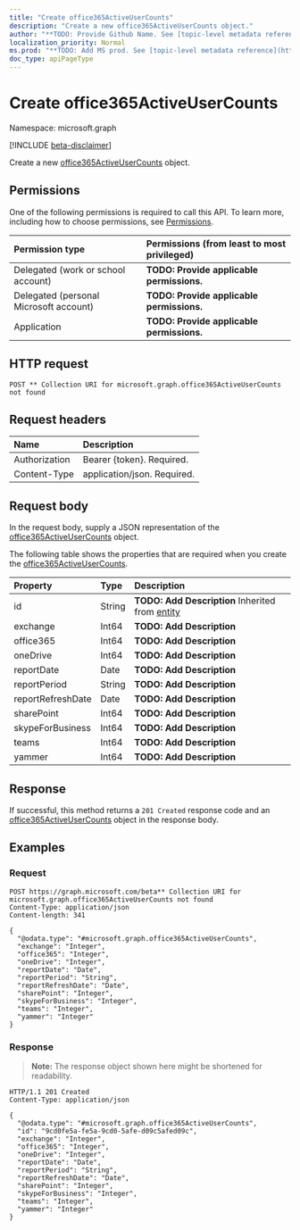 ```yaml
---
title: "Create office365ActiveUserCounts"
description: "Create a new office365ActiveUserCounts object."
author: "**TODO: Provide Github Name. See [topic-level metadata reference](https://msgo.azurewebsites.net/add/document/guidelines/metadata.html#topic-level-metadata)**"
localization_priority: Normal
ms.prod: "**TODO: Add MS prod. See [topic-level metadata reference](https://msgo.azurewebsites.net/add/document/guidelines/metadata.html#topic-level-metadata)**"
doc_type: apiPageType
---
```


# Create office365ActiveUserCounts
Namespace: microsoft.graph

[!INCLUDE [beta-disclaimer](../../includes/beta-disclaimer.md)]

Create a new [office365ActiveUserCounts](../resources/office365activeusercounts.md) object.

## Permissions
One of the following permissions is required to call this API. To learn more, including how to choose permissions, see [Permissions](/graph/permissions-reference).

|Permission type|Permissions (from least to most privileged)|
|:---|:---|
|Delegated (work or school account)|**TODO: Provide applicable permissions.**|
|Delegated (personal Microsoft account)|**TODO: Provide applicable permissions.**|
|Application|**TODO: Provide applicable permissions.**|

## HTTP request

<!-- {
  "blockType": "ignored"
}
-->
``` http
POST ** Collection URI for microsoft.graph.office365ActiveUserCounts not found
```

## Request headers
|Name|Description|
|:---|:---|
|Authorization|Bearer {token}. Required.|
|Content-Type|application/json. Required.|

## Request body
In the request body, supply a JSON representation of the [office365ActiveUserCounts](../resources/office365activeusercounts.md) object.

The following table shows the properties that are required when you create the [office365ActiveUserCounts](../resources/office365activeusercounts.md).

|Property|Type|Description|
|:---|:---|:---|
|id|String|**TODO: Add Description** Inherited from [entity](../resources/entity.md)|
|exchange|Int64|**TODO: Add Description**|
|office365|Int64|**TODO: Add Description**|
|oneDrive|Int64|**TODO: Add Description**|
|reportDate|Date|**TODO: Add Description**|
|reportPeriod|String|**TODO: Add Description**|
|reportRefreshDate|Date|**TODO: Add Description**|
|sharePoint|Int64|**TODO: Add Description**|
|skypeForBusiness|Int64|**TODO: Add Description**|
|teams|Int64|**TODO: Add Description**|
|yammer|Int64|**TODO: Add Description**|



## Response

If successful, this method returns a `201 Created` response code and an [office365ActiveUserCounts](../resources/office365activeusercounts.md) object in the response body.

## Examples

### Request
<!-- {
  "blockType": "request",
  "name": "create_office365activeusercounts_from_"
}
-->
``` http
POST https://graph.microsoft.com/beta** Collection URI for microsoft.graph.office365ActiveUserCounts not found
Content-Type: application/json
Content-length: 341

{
  "@odata.type": "#microsoft.graph.office365ActiveUserCounts",
  "exchange": "Integer",
  "office365": "Integer",
  "oneDrive": "Integer",
  "reportDate": "Date",
  "reportPeriod": "String",
  "reportRefreshDate": "Date",
  "sharePoint": "Integer",
  "skypeForBusiness": "Integer",
  "teams": "Integer",
  "yammer": "Integer"
}
```


### Response
>**Note:** The response object shown here might be shortened for readability.
<!-- {
  "blockType": "response",
  "truncated": true,
  "@odata.type": "microsoft.graph.office365ActiveUserCounts"
}
-->
``` http
HTTP/1.1 201 Created
Content-Type: application/json

{
  "@odata.type": "#microsoft.graph.office365ActiveUserCounts",
  "id": "9cd0fe5a-fe5a-9cd0-5afe-d09c5afed09c",
  "exchange": "Integer",
  "office365": "Integer",
  "oneDrive": "Integer",
  "reportDate": "Date",
  "reportPeriod": "String",
  "reportRefreshDate": "Date",
  "sharePoint": "Integer",
  "skypeForBusiness": "Integer",
  "teams": "Integer",
  "yammer": "Integer"
}
```


